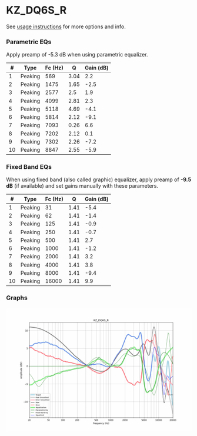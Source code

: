 # KZ_DQ6S_R
See [usage instructions](https://github.com/jaakkopasanen/AutoEq#usage) for more options and info.

### Parametric EQs
Apply preamp of -5.3 dB when using parametric equalizer.

|   # | Type    |   Fc (Hz) |    Q |   Gain (dB) |
|-----|---------|-----------|------|-------------|
|   1 | Peaking |       569 | 3.04 |         2.2 |
|   2 | Peaking |      1475 | 1.65 |        -2.5 |
|   3 | Peaking |      2577 | 2.5  |         1.9 |
|   4 | Peaking |      4099 | 2.81 |         2.3 |
|   5 | Peaking |      5118 | 4.69 |        -4.1 |
|   6 | Peaking |      5814 | 2.12 |        -9.1 |
|   7 | Peaking |      7093 | 0.26 |         6.6 |
|   8 | Peaking |      7202 | 2.12 |         0.1 |
|   9 | Peaking |      7302 | 2.26 |        -7.2 |
|  10 | Peaking |      8847 | 2.55 |        -5.9 |

### Fixed Band EQs
When using fixed band (also called graphic) equalizer, apply preamp of **-9.5 dB** (if available) and set gains manually with these parameters.

|   # | Type    |   Fc (Hz) |    Q |   Gain (dB) |
|-----|---------|-----------|------|-------------|
|   1 | Peaking |        31 | 1.41 |        -5.4 |
|   2 | Peaking |        62 | 1.41 |        -1.4 |
|   3 | Peaking |       125 | 1.41 |        -0.9 |
|   4 | Peaking |       250 | 1.41 |        -0.7 |
|   5 | Peaking |       500 | 1.41 |         2.7 |
|   6 | Peaking |      1000 | 1.41 |        -1.2 |
|   7 | Peaking |      2000 | 1.41 |         3.2 |
|   8 | Peaking |      4000 | 1.41 |         3.8 |
|   9 | Peaking |      8000 | 1.41 |        -9.4 |
|  10 | Peaking |     16000 | 1.41 |         9.9 |

### Graphs
![](./KZ_DQ6S_R.png)
